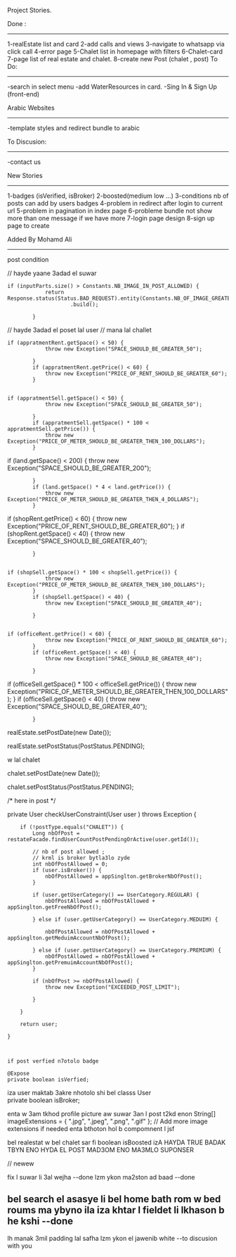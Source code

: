 Project Stories.


Done :
*****
1-realEstate list and card
2-add calls and views
3-navigate to whatsapp via click call
4-error page
5-Chalet list in homepage with filters
6-Chalet-card
7-page list of real estate and chalet.
8-create new Post (chalet , post)
To Do:
*****
-search in select menu
-add WaterResources in card.
-Sing In & Sign Up (front-end)

 
 
Arabic Websites
***************
-template styles and redirect bundle to arabic

To Discusion:
*************
-contact us


New Stories
***********
1-badges (isVerified, isBroker)
2-boosted(medium low ...)
3-conditions nb of posts can add by users badges
4-problem in redirect after login to current url
5-problem in pagination in index page
6-probleme bundle not show more than one message if we have more
7-login page design 
8-sign up page to create
 
 
 
 
 
 
 
 
 
 
 Added By Mohamd Ali 
 **************
 
 post condition


// hayde yaane 3adad el suwar

	if (inputParts.size() > Constants.NB_IMAGE_IN_POST_ALLOWED) {
				return Response.status(Status.BAD_REQUEST).entity(Constants.NB_OF_IMAGE_GREATER_NUMBER_OF_IMAGE_ALLOWED)
						.build();

			}

// hayde 3adad el poset lal user
// mana lal challet





	if (appratmentRent.getSpace() < 50) {
				throw new Exception("SPACE_SHOULD_BE_GREATER_50");

			}
			if (appratmentRent.getPrice() < 60) {
				throw new Exception("PRICE_OF_RENT_SHOULD_BE_GREATER_60");
			}


	if (appratmentSell.getSpace() < 50) {
				throw new Exception("SPACE_SHOULD_BE_GREATER_50");

			}
			if (appratmentSell.getSpace() * 100 < appratmentSell.getPrice()) {
				throw new Exception("PRICE_OF_METER_SHOULD_BE_GREATER_THEN_100_DOLLARS");
			}





if (land.getSpace() < 200) {
				throw new Exception("SPACE_SHOULD_BE_GREATER_200");

			}
			if (land.getSpace() * 4 < land.getPrice()) {
				throw new Exception("PRICE_OF_METER_SHOULD_BE_GREATER_THEN_4_DOLLARS");
			}


if (shopRent.getPrice() < 60) {
				throw new Exception("PRICE_OF_RENT_SHOULD_BE_GREATER_60");
			}
			if (shopRent.getSpace() < 40) {
				throw new Exception("SPACE_SHOULD_BE_GREATER_40");

			}


	if (shopSell.getSpace() * 100 < shopSell.getPrice()) {
				throw new Exception("PRICE_OF_METER_SHOULD_BE_GREATER_THEN_100_DOLLARS");
			}
			if (shopSell.getSpace() < 40) {
				throw new Exception("SPACE_SHOULD_BE_GREATER_40");

			}


	if (officeRent.getPrice() < 60) {
				throw new Exception("PRICE_OF_RENT_SHOULD_BE_GREATER_60");
			}
			if (officeRent.getSpace() < 40) {
				throw new Exception("SPACE_SHOULD_BE_GREATER_40");

			}

if (officeSell.getSpace() * 100 < officeSell.getPrice()) {
				throw new Exception("PRICE_OF_METER_SHOULD_BE_GREATER_THEN_100_DOLLARS");
			}
			if (officeSell.getSpace() < 40) {
				throw new Exception("SPACE_SHOULD_BE_GREATER_40");

			}

realEstate.setPostDate(new Date());

realEstate.setPostStatus(PostStatus.PENDING);


w lal chalet 

chalet.setPostDate(new Date());

chalet.setPostStatus(PostStatus.PENDING);


/*
here in post */


private User checkUserConstraint(User user ) throws Exception {

		

		

		

		if (!postType.equals("CHALET")) {
			Long nbOfPost = restateFacade.findUserCountPostPendingOrActive(user.getId());

			// nb of post allowed ;
			// krml is broker bytla3lo zyde
			int nbOfPostAllowed = 0;
			if (user.isBroker()) {
				nbOfPostAllowed = appSinglton.getBrokerNbOfPost();
			}

			if (user.getUserCategory() == UserCategory.REGULAR) {
				nbOfPostAllowed = nbOfPostAllowed + appSinglton.getFreeNbOfPost();

			} else if (user.getUserCategory() == UserCategory.MEDUIM) {

				nbOfPostAllowed = nbOfPostAllowed + appSinglton.getMeduimAccountNbOfPost();

			} else if (user.getUserCategory() == UserCategory.PREMIUM) {
				nbOfPostAllowed = nbOfPostAllowed + appSinglton.getPremuimAccountNbOfPost();
			}

			if (nbOfPost >= nbOfPostAllowed) {
				throw new Exception("EXCEEDED_POST_LIMIT");

			}

		}

		return user;

	}
	
	
	
	if post verfied n7otolo badge 
	
	@Expose
	private boolean isVerfied;
	


iza user maktab 3akre nhotolo shi
bel classs User  
	private boolean isBroker;


enta w 3am tkhod profile picture aw suwar 3an l post t2kd enon 
		String[] imageExtensions = { ".jpg", ".jpeg", ".png", ".gif" }; // Add more image extensions if needed
 enta bthoton hol b compomnent l jsf 
 
 
 bel realestat w bel chalet
 sar fi boolean isBoosted izA HAYDA TRUE BADAK TBYN ENO HYDA EL POST MAD3OM ENO MA3MLO SUPONSER
 
 
 // newew
 
 fix l suwar li 3al wejha --done
lzm ykon ma2ston ad baad --done


bel  search el asasye li bel home bath rom w bed roums ma ybyno ila iza khtar l fieldet li lkhason b he kshi  --done
--
lh manak 3mil padding lal safha lzm ykon el jawenib white  --to discusion with you

 
